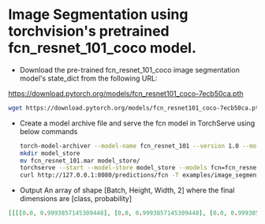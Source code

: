# Image Segmentation using torchvision's pretrained fcn_resnet_101_coco model.

* Download the pre-trained fcn_resnet_101_coco image segmentation model's state_dict from the following URL:

https://download.pytorch.org/models/fcn_resnet101_coco-7ecb50ca.pth

```bash
wget https://download.pytorch.org/models/fcn_resnet101_coco-7ecb50ca.pth
```

* Create a model archive file and serve the fcn model in TorchServe using below commands

    ```bash
    torch-model-archiver --model-name fcn_resnet_101 --version 1.0 --model-file examples/image_segmenter/fcn/model.py --serialized-file fcn_resnet101_coco-7ecb50ca.pth --handler image_segmenter --extra-files examples/image_segmenter/fcn/fcn.py,examples/image_segmenter/fcn/intermediate_layer_getter.py
    mkdir model_store
    mv fcn_resnet_101.mar model_store/
    torchserve --start --model-store model_store --models fcn=fcn_resnet_101.mar
    curl http://127.0.0.1:8080/predictions/fcn -T examples/image_segmenter/persons.jpg
    ```
* Output
An array of shape [Batch, Height, Width, 2] where the final dimensions are [class, probability]

```json
[[[[0.0, 0.9993857145309448], [0.0, 0.9993857145309448], [0.0, 0.9993857145309448], [0.0, 0.9993857145309448], [0.0, 0.9993864297866821], [0.0, 0.999385416507721], [0.0, 0.9993811845779419], [0.0, 0.9993740320205688] ... ]]]
```
